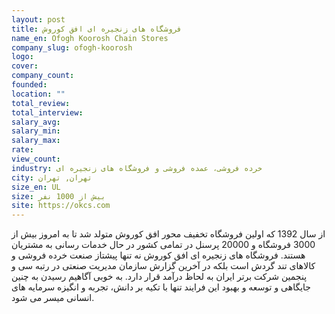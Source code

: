 ```yaml
---
layout: post
title: فروشگاه های زنجیره ای افق کوروش
name_en: Ofogh Koorosh Chain Stores
company_slug: ofogh-koorosh
logo: 
cover: 
company_count:
founded:
location: ""
total_review: 
total_interview: 
salary_avg: 
salary_min: 
salary_max: 
rate: 
view_count: 
industry: خرده فروشی، عمده فروشی و فروشگاه های زنجیره ای
city: تهران, تهران
size_en: UL
size: بیش از 1000 نفر
site: https://okcs.com
---
```


از سال 1392 که اولین فروشگاه تخفیف محور افق کوروش متولد شد تا به امروز بیش از 3000 فروشگاه و 20000 پرسنل در تمامی کشور در حال خدمات رسانی به مشتریان هستند. فروشگاه های زنجیره ای افق کوروش نه تنها پیشتاز صنعت خرده فروشی و کالاهای تند گردش است بلکه در آخرین گزارش سازمان مدیریت صنعتی در رتبه سی و پنجمین شرکت برتر ایران به لحاظ درآمد قرار دارد. به خوبی آگاهیم رسیدن به چنین جایگاهی و توسعه و بهبود این فرایند تنها با تکیه بر دانش، تجربه و انگیزه سرمایه های انسانی میسر می شود.